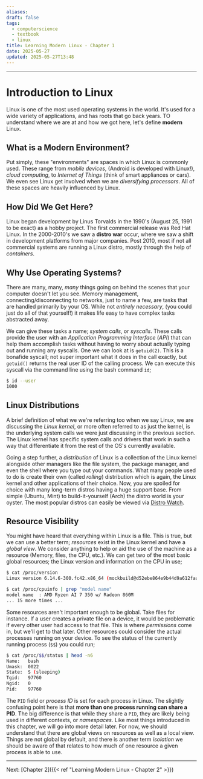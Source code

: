 ```yaml
---
aliases: 
draft: false
tags:
  - computerscience
  - textbook
  - linux
title: Learning Modern Linux - Chapter 1
date: 2025-05-27
updated: 2025-05-27T13:48
---
```


-------------------------------------------------------------------------------

# Introduction to Linux

Linux is one of the most used operating systems in the world. It's used for a wide variety of applications, and has roots that go back years. TO understand where we are at and how we got here, let's define **modern** Linux.

## What is a Modern Environment?

Put simply, these "environments" are spaces in which Linux is commonly used. These range from *mobile devices*, (Android is developed with Linux!), *cloud computing*, to *Internet of Things* (think of smart appliances or cars). We even see Linux get involved when we are *diversifying processors*. All of these spaces are heavily influenced by Linux.

## How Did We Get Here?

Linux began development by Linus Torvalds in the 1990's (August 25, 1991 to be exact) as a hobby project. The first commercial release was Red Hat Linux. In the 2000-2010's we saw a **distro war** occur, where we saw a shift in development platforms from major companies. Post 2010, most if not all commercial systems are running a Linux distro, mostly through the help of *containers*.

## Why Use Operating Systems?

There are many, many, *many* things going on behind the scenes that your computer doesn't let you see. Memory management, connecting/disconnecting to networks, just to name a few, are tasks that are handled primarily by your OS. While not *entirely necessary*, (you could just do all of that yourself!) it makes life easy to have complex tasks abstracted away.

We can give these tasks a name; *system calls*, or *syscalls*. These calls provide the user with an *Application Programming Interface* (*API*) that can help them accomplish tasks without having to worry about actually typing out and running any syscalls. One we can look at is `getuid(2)`. This is a bonafide syscall; not super important what it does in the call exactly, but `getuid()` returns the real user ID of the calling process. We can execute this syscall via the command line using the bash command `id`;

```bash
$ id --user
1000
```

## Linux Distributions

A brief definition of what we we're referring too when we say Linux, we are discussing the *Linux kernel*, or more often referred to as just the kernel, is the underlying system calls we were just discussing in the previous section. The Linux kernel has specific system calls and drivers that work in such a way that differentiate it from the rest of the OS's currently available. 

Going a step further, a *distribution* of Linux is a collection of the Linux kernel alongside other managers like the file system, the package manager, and even the shell where you type out your commands. What many people used to do is create their own (called *rolling*) distribution which is again, the Linux kernel and other applications of their choice. Now, you are spoiled for choice with many long-term distros having a huge support base. From simple (Ubuntu, Mint) to build-it-yourself (Arch) the distro world is your oyster. The most popular distros can easily be viewed via [Distro Watch](https://distrowatch.com). 

## Resource Visibility

You might have heard that everything within Linux is a file. This is true, but we can use a better term; *resources* exist in the Linux kernel and have a *global view*. We consider anything to help or aid the use of the machine as a resource (Memory, files, the CPU, etc.). We can get two of the most basic global resources; the Linux version and information on the CPU in use;

```bash
$ cat /proc/version
Linux version 6.14.6-300.fc42.x86_64 (mockbuild@d52ebe864e9b44d9a612faa06f490c58) (gcc (GCC) 15.1.1 20250425 (Red Hat 15.1.1-1), GNU ld version 2.44-3.fc42) #1 SMP PREEMPT_DYNAMIC Fri May  9 20:11:19 UTC 2025

$ cat /proc/cpuinfo | grep "model name"
model name	: AMD Ryzen AI 7 350 w/ Radeon 860M
... 15 more times ...
```

Some resources aren't important enough to be global. Take files for instance. If a user creates a private file on a device, it would be problematic if every other user had access to that file. This is where *permissions* come in, but we'll get to that later. Other resources could consider the actual processes running on your device. To see the status of the currently running process (`$$`) you could run;

```bash
$ cat /proc/$$/status | head -n6
Name:	bash
Umask:	0022
State:	S (sleeping)
Tgid:	97760
Ngid:	0
Pid:	97760
```

The `PID` field or *process ID* is set for each process in Linux. The slightly confusing point here is that **more than one process running can share a PID**. The big difference is that while they share a `PID`, they are likely being used in different contexts, or *namespaces*. Like most things introduced in this chapter, we will go into more detail later. For now, we should understand that there are global views on resources as well as a local view. Things are not global by default, and there is another term *isolation* we should be aware of that relates to how much of one resource a given process is able to use. 


---
Next: 
[Chapter 2]({{< ref "Learning Modern Linux - Chapter 2" >}}) 
